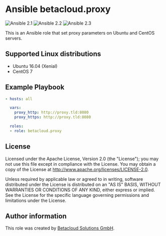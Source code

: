 # Ansible betacloud.proxy

![Ansible 2.1](https://img.shields.io/badge/Ansible-2.1-green.png?style=flat)
![Ansible 2.2](https://img.shields.io/badge/Ansible-2.2-green.png?style=flat)
![Ansible 2.3](https://img.shields.io/badge/Ansible-2.3-green.png?style=flat)

This is an Ansible role that set proxy parameters on Ubuntu and CentOS servers.

Supported Linux distributions
-----------------------------

* Ubuntu 16.04 (Xenial)
* CentOS 7

Example Playbook
----------------

```yml
- hosts: all

  vars:
    proxy_http: http://proxy.tld:8080
    proxy_https: http://proxy.tld:8080

  roles:
  - role: betacloud.proxy
```

License
-------

Licensed under the Apache License, Version 2.0 (the "License");
you may not use this file except in compliance with the License.
You may obtain a copy of the License at http://www.apache.org/licenses/LICENSE-2.0.

Unless required by applicable law or agreed to in writing, software
distributed under the License is distributed on an "AS IS" BASIS,
WITHOUT WARRANTIES OR CONDITIONS OF ANY KIND, either express or implied.
See the License for the specific language governing permissions and
limitations under the License.

Author information
------------------

This role was created by [Betacloud Solutions GmbH](https://betacloud-solutions.de).
